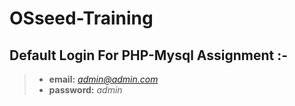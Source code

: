 # OSseed-Training

## Default Login For PHP-Mysql Assignment :- 
> - **email:** *admin@admin.com*  
> - **password:** *admin*
